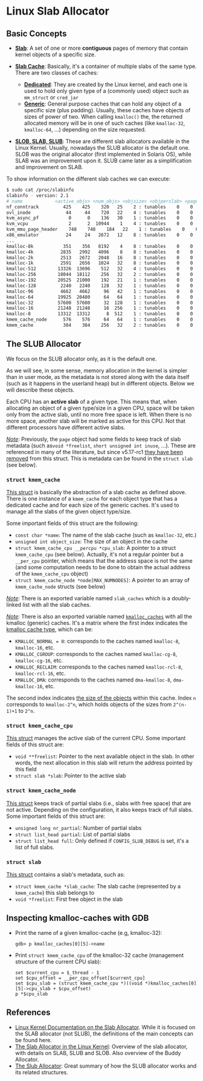# Linux Slab Allocator

## Basic Concepts

- **<u>Slab</u>**: A set of one or more **contiguous** pages of memory that contain kernel objects of a specific size.

- **<u>Slab Cache</u>**: Basically, it's a container of multiple slabs of the same type. There are two classes of caches:
  - **<u>Dedicated</u>**: They are created by the Linux kernel, and each one is used to hold only given type of a (commonly used) object such as `mm_struct` or `cred_jar`
  - **<u>Generic</u>**: General purpose caches that can hold any object of a specific size (plus padding). Usually, these caches have objects of sizes of power of two. When calling `kmalloc()` the, the returned allocated memory will be in one of such caches (like `kmalloc-32`, `kmalloc-64`, ...) depending on the size requested.

- **<u>SLOB, SLAB, SLUB</u>**: These are different slab allocators available in the Linux Kernel. Usually, nowadays the SLUB allocator is the default one. SLOB was the original allocator (first implemented in Solaris OS), while SLAB was an improvement upon it. SLUB came later as a simplification and improvement on SLAB.

To show information on the different slab caches we can execute:

```bash
$ sudo cat /proc/slabinfo
slabinfo - version: 2.1
# name            <active_objs> <num_objs> <objsize> <objperslab> <pagesperslab> : tunables <limit> <batchcount> <sharedfactor> : slabdata <active_slabs> <num_slabs> <sharedavail>                        
nf_conntrack         425    425    320   25    2 : tunables    0    0    0 : slabdata     17     17      0
ovl_inode             44     44    720   22    4 : tunables    0    0    0 : slabdata      2      2      0
kvm_async_pf           0      0    136   30    1 : tunables    0    0    0 : slabdata      0      0      0
kvm_vcpu               2      2  10944    1    4 : tunables    0    0    0 : slabdata      2      2      0
kvm_mmu_page_header    748    748    184   22    1 : tunables    0    0    0 : slabdata     34     34      0
x86_emulator          24     24   2672   12    8 : tunables    0    0    0 : slabdata      2      2      0  
...
kmalloc-8k           351    356   8192    4    8 : tunables    0    0    0 : slabdata     89     89      0
kmalloc-4k          2835   2992   4096    8    8 : tunables    0    0    0 : slabdata    374    374      0
kmalloc-2k          2513   2672   2048   16    8 : tunables    0    0    0 : slabdata    167    167      0
kmalloc-1k          2591   2656   1024   32    8 : tunables    0    0    0 : slabdata     83     83      0
kmalloc-512        13326  13696    512   32    4 : tunables    0    0    0 : slabdata    428    428      0
kmalloc-256        18044  18112    256   32    2 : tunables    0    0    0 : slabdata    566    566      0
kmalloc-192        20525  21000    192   21    1 : tunables    0    0    0 : slabdata   1000   1000      0
kmalloc-128         2240   2240    128   32    1 : tunables    0    0    0 : slabdata     70     70      0
kmalloc-96          4662   4662     96   42    1 : tunables    0    0    0 : slabdata    111    111      0
kmalloc-64         19925  20480     64   64    1 : tunables    0    0    0 : slabdata    320    320      0
kmalloc-32         57600  57600     32  128    1 : tunables    0    0    0 : slabdata    450    450      0
kmalloc-16         21248  21248     16  256    1 : tunables    0    0    0 : slabdata     83     83      0
kmalloc-8          13312  13312      8  512    1 : tunables    0    0    0 : slabdata     26     26      0
kmem_cache_node      576    576     64   64    1 : tunables    0    0    0 : slabdata      9      9      0
kmem_cache           384    384    256   32    2 : tunables    0    0    0 : slabdata     12     12      0
```

## The SLUB Allocator

We focus on the SLUB allocator only, as it is the default one. 

As we will see, in some sense, memory allocation in the kernel is simpler than in user mode, as the metadata is not stored along with the data itself (such as it happens in the userland heap) but in different objects. Below we will describe these objects.

Each CPU has an **active slab** of a given type. This means that, when allocating an object of a given type/size in a given CPU, space will be taken only from the active slab, until no more free space is left. When there is no more space, another slab will be marked as active for this CPU. Not that different processors have different active slabs.

*<u>Note</u>*: Previously, the `page` object had some fields to keep track of slab metadata (such as`void *freelist`, `short unsigned int inuse`, ...). These are referenced in many of the literature, but since v5.17-rc1 [they have been removed](https://github.com/torvalds/linux/commit/07f910f9b7295b6a28b337fedb56e612684c5659#diff-dc57f7b72015cf5f95444ec4f8a60f85d773f40b96ac59bf55b281cd63c06142) from this struct. This is metadata can be found in the `struct slab` (see below).

### `struct kmem_cache`

[This struct](https://elixir.bootlin.com/linux/v5.19.16/source/include/linux/slub_def.h#L90) is basically the abstraction of a slab cache as defined above. There is one instance of a `kmem_cache` for each object type that has a dedicated cache and for each size of the generic caches. It's used to manage all the slabs of the given object type/size.

Some important fields of this struct are the following:

- `const char *name`: The name of the slab cache (such as `kmalloc-32`, etc.)
- `unsigned int object_size`: The size of an object in the cache
- `struct kmem_cache_cpu __percpu *cpu_slab`: A pointer to a struct `kmem_cache_cpu` (see below). Actually, it's not a regular pointer but a `__per_cpu` pointer, which means that the address space is not the same (and some computation needs to be done to obtain the actual address of the `kmem_cache_cpu` object)
- `struct kmem_cache_node *node[MAX_NUMNODES]`: A pointer to an array of `kmem_cache_node` structs (see below)

*<u>Note</u>*: There is an exported variable named `slab_caches` which is a doubly-linked list with all the slab caches.

*<u>Note</u>*: There is also an exported variable named [`kmalloc_caches`](https://elixir.bootlin.com/linux/v5.19.16/source/include/linux/slab.h#L339) with all the kmalloc (generic) caches. It's a matrix where the first index indicates the [kmalloc cache type](https://elixir.bootlin.com/linux/v5.19.16/source/include/linux/slab.h#L320), which can be:

- `KMALLOC_NORMAL = 0`: corresponds to the caches named `kmalloc-8`, `kmalloc-16`, etc.
- `KMALLOC_CGROUP`: corresponds to the caches named `kmalloc-cg-8`, `kmalloc-cg-16`, etc.
- `KMALLOC_RECLAIM`: corresponds to the caches named `kmalloc-rcl-8`, `kmalloc-rcl-16`, etc.
- `KMALLOC_DMA`: corresponds to the caches named `dma-kmalloc-8`, `dma-kmalloc-16`, etc.

The second index indicates [the size of the objects](https://elixir.bootlin.com/linux/latest/source/mm/slab_common.c#L686) within this cache. Index `n` corresponds to `kmalloc-2^n`, which holds objects of the sizes from `2^(n-1)+1` to `2^n`.

### `struct kmem_cache_cpu`

[This struct](https://elixir.bootlin.com/linux/v5.19.16/source/include/linux/slub_def.h#L48) manages the active slab of the current CPU. Some important fields of this struct are:

- `void **freelist`: Pointer to the next available object in the slab. In other words, the next allocation in this slab will return the address pointed by this field
- `struct slab *slab`: Pointer to the active slab

### `struct kmem_cache_node`

[This struct](https://elixir.bootlin.com/linux/latest/source/mm/slab.h#L741) keeps track of partial slabs (i.e., slabs with free space) that are not active. Depending on the configuration, it also keeps track of full slabs. Some important fields of this struct are:

- `unsigned long nr_partial`: Number of partial slabs
- `struct list_head partial`: List of partial slabs
- `struct list_head full`: Only defined if `CONFIG_SLUB_DEBUG` is set, it's a list of full slabs.

### `struct slab`

[This struct](https://elixir.bootlin.com/linux/v5.19.16/source/mm/slab.h#L9) contains a slab's metadata, such as:

- `struct kmem_cache *slab_cache`: The slab cache (represented by a `kmem_cache`) this slab belongs to
- `void *freelist`: First free object in the slab

## Inspecting kmalloc-caches with GDB

- Print the name of a given kmalloc-cache (e.g, kmalloc-32):

  ```
  gdb> p kmalloc_caches[0][5]->name
  ```

- Print `struct kmem_cache_cpu` of the kmalloc-32 cache (management structure of the current CPU slab):

  ```
  set $current_cpu = $_thread - 1
  set $cpu_offset = __per_cpu_offset[$current_cpu]
  set $cpu_slab = (struct kmem_cache_cpu *)((void *)kmalloc_caches[0][5]->cpu_slab + $cpu_offset)
  p *$cpu_slab
  ```

## References

- [Linux Kernel Documentation on the Slab Allocator](https://www.kernel.org/doc/gorman/html/understand/understand011.html). While it is focused on the SLAB allocator (not SLUB), the definitions of the main concepts can be found here.
- [The Slab Allocator in the Linux Kernel](https://hammertux.github.io/slab-allocator): Overview of the slab allocator, with details on SLAB, SLUB and SLOB. Also overview of the Buddy Allocator.
- [The Slub Allocator](https://github.com/PaoloMonti42/salt/blob/master/docs/0x00_SLUB_refresher.md): Great summary of how the SLUB allocator works and its related structures.

